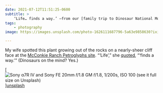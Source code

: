 ```yaml
---
date: 2021-07-12T11:51:25-0600
subtitle: >
    ‘Life… finds a way.’ —from our [family trip to Dinosaur National Monument](https://v5.chriskrycho.com/photos/dinosaur-national-monument/).
tags:
    - photography
image: https://images.unsplash.com/photo-1626111687796-5a63e9858630?ixid=MnwxMjA3fDB8MHxwaG90by1wYWdlfHx8fGVufDB8fHx8&ixlib=rb-1.2.1&auto=format&fit=crop&w=800&q=100

---
```


My wife spotted this plant growing out of the rocks on a nearly-sheer cliff face at the [McConkie Ranch Petroglyphs site](https://thetrekplanner.com/mcconkie-ranch-petroglyphs-vernal-utah/). “‘Life’,” she [quoted](https://www.youtube.com/watch?v=kiVVzxoPTtg), “‘finds a way.’” (Dinosaurs on the mind? Yes.)


[![Sony α7R IV and Sony FE 20mm 𝑓/1.8 GM  
𝑓/1.8, 1/200s, <abbr>ISO</abbr> 100  
[(see it full size on Unsplash)][unsplash]]({{image}})][unsplash]

[unsplash]: https://unsplash.com/photos/6R_s17IeC7s
